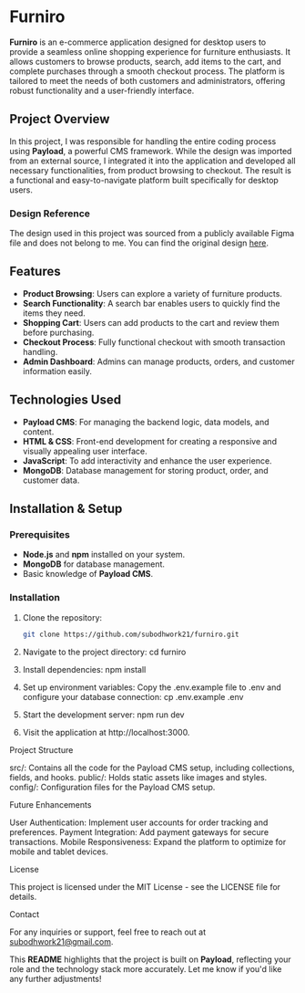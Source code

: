 # Furniro

**Furniro** is an e-commerce application designed for desktop users to provide a seamless online shopping experience for furniture enthusiasts. It allows customers to browse products, search, add items to the cart, and complete purchases through a smooth checkout process. The platform is tailored to meet the needs of both customers and administrators, offering robust functionality and a user-friendly interface.

## Project Overview

In this project, I was responsible for handling the entire coding process using **Payload**, a powerful CMS framework. While the design was imported from an external source, I integrated it into the application and developed all necessary functionalities, from product browsing to checkout. The result is a functional and easy-to-navigate platform built specifically for desktop users.



### Design Reference

The design used in this project was sourced from a publicly available Figma file and does not belong to me. You can find the original design [here](https://www.figma.com/design/P25eTX8PeHkxDCGIM16F63/eCommerce-Website-%7C-Web-Page-Design-%7C-UI-KIT-%7C-Interior-Landing-Page-(Community)?node-id=1-3&node-type=canvas&t=VwmOYQ4zURZcIDb5-0).



## Features

- **Product Browsing**: Users can explore a variety of furniture products.
- **Search Functionality**: A search bar enables users to quickly find the items they need.
- **Shopping Cart**: Users can add products to the cart and review them before purchasing.
- **Checkout Process**: Fully functional checkout with smooth transaction handling.
- **Admin Dashboard**: Admins can manage products, orders, and customer information easily.

## Technologies Used

- **Payload CMS**: For managing the backend logic, data models, and content.
- **HTML & CSS**: Front-end development for creating a responsive and visually appealing user interface.
- **JavaScript**: To add interactivity and enhance the user experience.
- **MongoDB**: Database management for storing product, order, and customer data.

## Installation & Setup

### Prerequisites

- **Node.js** and **npm** installed on your system.
- **MongoDB** for database management.
- Basic knowledge of **Payload CMS**.

### Installation

1. Clone the repository:

   ```bash
   git clone https://github.com/subodhwork21/furniro.git


2. Navigate to the project directory:
cd furniro

3. Install dependencies: 
npm install

4. Set up environment variables:
Copy the .env.example file to .env and configure your database connection:
cp .env.example .env

5. Start the development server:
npm run dev

6. Visit the application at http://localhost:3000.

Project Structure

src/: Contains all the code for the Payload CMS setup, including collections, fields, and hooks.
public/: Holds static assets like images and styles.
config/: Configuration files for the Payload CMS setup.


Future Enhancements

User Authentication: Implement user accounts for order tracking and preferences.
Payment Integration: Add payment gateways for secure transactions.
Mobile Responsiveness: Expand the platform to optimize for mobile and tablet devices.


License

This project is licensed under the MIT License - see the LICENSE file for details.

Contact

For any inquiries or support, feel free to reach out at subodhwork21@gmail.com.


This **README** highlights that the project is built on **Payload**, reflecting your role and the technology stack more accurately. Let me know if you'd like any further adjustments!

